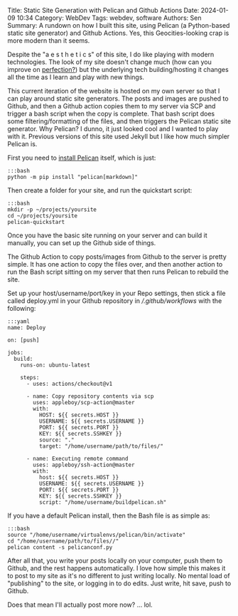 Title: Static Site Generation with Pelican and  Github Actions
Date: 2024-01-09 10:34
Category: WebDev
Tags: webdev, software
Authors: Sen
Summary: A rundown on how I built this site, using Pelican (a Python-based static site generator) and Github Actions. Yes, this Geocities-looking crap is more modern than it seems.

Despite the "a e s t h e t i c s" of this site, I do like playing with modern technologies. The look of my site doesn't change much (how can you improve on <a href="/the-www-peaked-in-1999.html">perfection?</a>) but the underlying tech building/hosting it changes all the time as I learn and play with new things.

This current iteration of the website is hosted on my own server so that I can play around static site generators. The posts and images are pushed to Github, and then a Github action copies them to my server via SCP and trigger a bash script when the copy is complete. That bash script does some filtering/formatting of the files, and then triggers the Pelican static site generator. Why Pelican? I dunno, it just looked cool and I wanted to play with it. Previous versions of this site used Jekyll but I like how much simpler Pelican is.

First you need to <a href="https://docs.getpelican.com/en/latest/quickstart.html">install Pelican</a> itself, which is just:

    :::bash
    python -m pip install "pelican[markdown]"

Then create a folder for your site, and run the quickstart script:

    :::bash
    mkdir -p ~/projects/yoursite
    cd ~/projects/yoursite
    pelican-quickstart

Once you have the basic site running on your server and can build it manually, you can set up the Github side of things.

The Github Action to copy posts/images from Github to the server is pretty simple. It has one action to copy the files over, and then another action to run the Bash script sitting on my server that then runs Pelican to rebuild the site. 

Set up your host/username/port/key in your Repo settings, then stick a file called deploy.yml in your Github repository in */.github/workflows* with the following:

    :::yaml
    name: Deploy

    on: [push]

    jobs:
      build:
        runs-on: ubuntu-latest

        steps:
          - uses: actions/checkout@v1

          - name: Copy repository contents via scp
            uses: appleboy/scp-action@master
            with:
              HOST: ${{ secrets.HOST }}
              USERNAME: ${{ secrets.USERNAME }}
              PORT: ${{ secrets.PORT }}
              KEY: ${{ secrets.SSHKEY }}
              source: "."
              target: "/home/username/path/to/files/"

          - name: Executing remote command
            uses: appleboy/ssh-action@master
            with:
              host: ${{ secrets.HOST }}
              USERNAME: ${{ secrets.USERNAME }}
              PORT: ${{ secrets.PORT }}
              KEY: ${{ secrets.SSHKEY }}
              script: "/home/username/buildpelican.sh"

If you have a default Pelican install, then the Bash file is as simple as:

    :::bash
    source "/home/username/virtualenvs/pelican/bin/activate"
    cd "/home/username/path/to/files//"
    pelican content -s pelicanconf.py

After all that, you write your posts locally on your computer, push them to Github, and the rest happens automatically. I love how simple this makes it to post to my site as it's no different to just writing locally. No mental load of "publishing" to the site, or logging in to do edits. Just write, hit save, push to Github.

Does that mean I'll actually post more now? ... lol.
